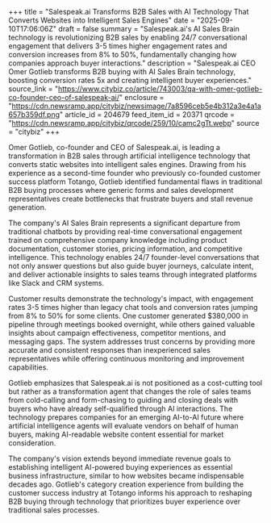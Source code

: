 +++
title = "Salespeak.ai Transforms B2B Sales with AI Technology That Converts Websites into Intelligent Sales Engines"
date = "2025-09-10T17:06:06Z"
draft = false
summary = "Salespeak.ai's AI Sales Brain technology is revolutionizing B2B sales by enabling 24/7 conversational engagement that delivers 3-5 times higher engagement rates and conversion increases from 8% to 50%, fundamentally changing how companies approach buyer interactions."
description = "Salespeak.ai CEO Omer Gotlieb transforms B2B buying with AI Sales Brain technology, boosting conversion rates 5x and creating intelligent buyer experiences."
source_link = "https://www.citybiz.co/article/743003/qa-with-omer-gotlieb-co-founder-ceo-of-salespeak-ai/"
enclosure = "https://cdn.newsramp.app/citybiz/newsimage/7a8596ceb5e4b312a3e4a1a657b359df.png"
article_id = 204679
feed_item_id = 20371
qrcode = "https://cdn.newsramp.app/citybiz/qrcode/259/10/camc2gTt.webp"
source = "citybiz"
+++

<p>Omer Gotlieb, co-founder and CEO of Salespeak.ai, is leading a transformation in B2B sales through artificial intelligence technology that converts static websites into intelligent sales engines. Drawing from his experience as a second-time founder who previously co-founded customer success platform Totango, Gotlieb identified fundamental flaws in traditional B2B buying processes where generic forms and sales development representatives create bottlenecks that frustrate buyers and stall revenue generation.</p><p>The company's AI Sales Brain represents a significant departure from traditional chatbots by providing real-time conversational engagement trained on comprehensive company knowledge including product documentation, customer stories, pricing information, and competitive intelligence. This technology enables 24/7 founder-level conversations that not only answer questions but also guide buyer journeys, calculate intent, and deliver actionable insights to sales teams through integrated platforms like Slack and CRM systems.</p><p>Customer results demonstrate the technology's impact, with engagement rates 3-5 times higher than legacy chat tools and conversion rates jumping from 8% to 50% for some clients. One customer generated $380,000 in pipeline through meetings booked overnight, while others gained valuable insights about campaign effectiveness, competitor mentions, and messaging gaps. The system addresses trust concerns by providing more accurate and consistent responses than inexperienced sales representatives while offering continuous monitoring and improvement capabilities.</p><p>Gotlieb emphasizes that Salespeak.ai is not positioned as a cost-cutting tool but rather as a transformation agent that changes the role of sales teams from cold-calling and form-chasing to guiding and closing deals with buyers who have already self-qualified through AI interactions. The technology prepares companies for an emerging AI-to-AI future where artificial intelligence agents will evaluate vendors on behalf of human buyers, making AI-readable website content essential for market consideration.</p><p>The company's vision extends beyond immediate revenue goals to establishing intelligent AI-powered buying experiences as essential business infrastructure, similar to how websites became indispensable decades ago. Gotlieb's category creation experience from building the customer success industry at Totango informs his approach to reshaping B2B buying through technology that prioritizes buyer experience over traditional sales processes.</p>
